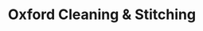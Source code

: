 ---
title: "Oxford Cleaning & Stitching"
url: /doylestown/oxford-cleaning-and-stitching/
shop: leather
---